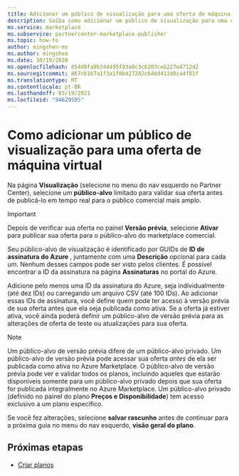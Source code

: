 ```yaml
---
title: Adicionar um público de visualização para uma oferta de máquina virtual no Azure Marketplace
description: Saiba como adicionar um público de visualização para uma oferta de máquina virtual no Azure Marketplace.
ms.service: marketplace
ms.subservice: partnercenter-marketplace-publisher
ms.topic: how-to
author: mingshen-ms
ms.author: mingshen
ms.date: 10/19/2020
ms.openlocfilehash: 854d0fa9b34d495f03a0c3c6203ceb227e4712d2
ms.sourcegitcommit: 867cb1b7a1f3a1f0b427282c648d411d0ca4f81f
ms.translationtype: MT
ms.contentlocale: pt-BR
ms.lasthandoff: 03/19/2021
ms.locfileid: "94629505"
---
```

# <a name="how-to-add-a-preview-audience-for-a-virtual-machine-offer"></a>Como adicionar um público de visualização para uma oferta de máquina virtual

Na página **Visualização** (selecione no menu do nav esquerdo no Partner Center), selecione um **público-alvo** limitado para validar sua oferta antes de publicá-lo em tempo real para o público comercial mais amplo.

> [!IMPORTANT]
> Depois de verificar sua oferta no painel **Versão prévia**, selecione **Ativar** para publicar sua oferta para o público-alvo do marketplace comercial.

Seu público-alvo de visualização é identificado por GUIDs de **ID de assinatura do Azure** , juntamente com uma **Descrição** opcional para cada um. Nenhum desses campos pode ser visto pelos clientes. É possível encontrar a ID da assinatura na página **Assinaturas** no portal do Azure.

Adicione pelo menos uma ID da assinatura do Azure, seja individualmente (até dez IDs) ou carregando um arquivo CSV (até 100 IDs). Ao adicionar essas IDs de assinatura, você define quem pode ter acesso à versão prévia de sua oferta antes que ela seja publicada como ativa. Se a oferta já estiver ativa, você ainda poderá definir um público-alvo de versão prévia para as alterações de oferta de teste ou atualizações para sua oferta.

> [!NOTE]
> Um público-alvo de versão prévia difere de um público-alvo privado. Um público-alvo de versão prévia pode acessar sua oferta *antes* de ela ser publicada como ativa no Azure Marketplace. O público-alvo de versão prévia pode ver e validar todos os planos, incluindo aqueles que estarão disponíveis somente para um público-alvo privado depois que sua oferta for publicada integralmente no Azure Marketplace. Um público-alvo privado (definido no painel do plano **Preços e Disponibilidade**) tem acesso exclusivo a um plano específico.

Se você fez alterações, selecione **salvar rascunho** antes de continuar para a próxima guia no menu do nav esquerdo, **visão geral do plano**.

## <a name="next-steps"></a>Próximas etapas

- [Criar planos](azure-vm-create-plans.md)

